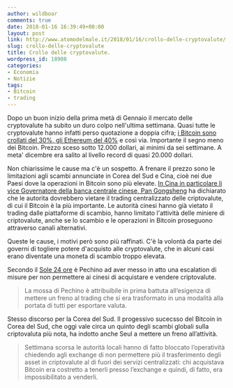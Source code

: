 ```yaml
---
author: wildboar
comments: true
date: 2018-01-16 16:39:49+00:00
layout: post
link: http://www.atomodelmale.it/2018/01/16/crollo-delle-cryptovalute/
slug: crollo-delle-cryptovalute
title: Crollo delle cryptovalute.
wordpress_id: 18908
categories:
- Economia
- Notizie
tags:
- Bitcoin
- trading
---
```


Dopo un buon inizio della prima metà di Gennaio il mercato delle cryptovalute ha subito un duro colpo nell'ultima settimana. Quasi tutte le cryptovalute hanno infatti perso quotazione a doppia cifra; [i Bitcoin sono crollati del 30%, gli Ethereum del 40%](http://www.rainews.it/dl/rainews/articoli/La-Cina-imbriglia-il-trading-delle-criptovalute-E-sui-mercati-globali-scivola-il-prezzo-dei-Bitcoin-37d2fb71-2097-4321-b97b-75e3876b3d3a.html) e così via. Importante il segno meno dei Bitcoin. Prezzo sceso sotto 12.000 dollari, ai minimi da sei settimane. A meta' dicembre era salito al livello record di quasi 20.000 dollari.

Non chiarissime le cause ma c'è un sospetto. A frenare il prezzo sono le limitazioni agli scambi annunciate in Corea del Sud e Cina, cioè nei due Paesi dove la operazioni in Bitcoin sono più elevate. [In Cina in particolare li vice Governatore della banca centrale cinese, Pan Gongshen](http://www.repubblica.it/economia/2018/01/16/news/cina_stop_bitcoin-186588154/)g ha dichiarato che le autorita dovrebbero vietare il trading centralizzato delle criptovalute, di cui il Bitcoin è la più importante. Le autorità cinesi hanno già vietato il trading dalle piattaforme di scambio, hanno limitato l'attività delle miniere di criptovalute, anche se lo scambio e le operazioni in Bitcoin proseguono attraverso canali alternativi.

Queste le cause, i motivi però sono più raffinati. C'è la volontà da parte dei governi di togliere potere d'acquisto alle cryptovalute, che in alcuni casi erano diventate una moneta di scambio troppo elevata.

Secondo il [Sole 24 ore](http://www.ilsole24ore.com/art/notizie/2018-01-16/cina-e-corea-dichiarano-guerra-bitcoin-ecco-perche-123645.shtml?uuid=AEbqtZjD) è Pechino ad aver messo in atto una escalation di misure per non permettere ai cinesi di acquistare e vendere criptovalute.



<blockquote>La mossa di Pechino è attribuibile in prima battuta all’esigenza di mettere un freno al trading che si era trasformato in una modalità alla portata di tutti per esportare valuta.</blockquote>



Stesso discorso per la Corea del Sud. Il progessivo sucecsso del Bitcoin in Corea del Sud, che oggi vale circa un quinto degli scambi globali sulla criptovaluta più nota, ha indotto anche Seul a mettere un freno all’attività.



<blockquote>Settimana scorsa le autorità locali hanno di fatto bloccato l’operatività chiedendo agli exchange di non permettere più il trasferimento degli asset in criptovalute al di fuori dei servizi centralizzati: chi acquistava Bitcoin era costretto a tenerli presso l’exchange e quindi, di fatto, era impossibilitato a venderli.</blockquote>




